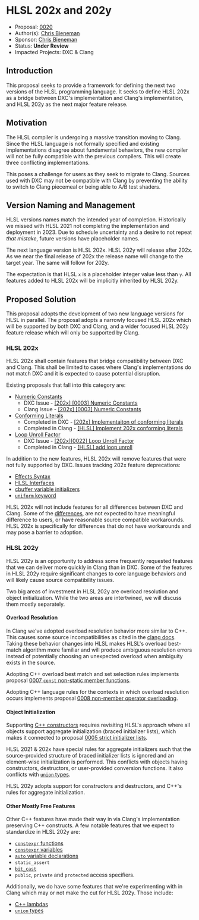 <!-- {% raw %} -->

# HLSL 202x and 202y

* Proposal: [0020](0020-hlsl-202x-202y.md)
* Author(s): [Chris Bieneman](https://github.com/llvm-beanz)
* Sponsor: [Chris Bieneman](https://github.com/llvm-beanz)
* Status: **Under Review**
* Impacted Projects: DXC & Clang

## Introduction

This proposal seeks to provide a framework for defining the next two versions of
the HLSL programming language. It seeks to define HLSL 202x as a bridge between
DXC's implementation and Clang's implementation, and HLSL 202y as the next major
feature release.

## Motivation

The HLSL compiler is undergoing a massive transition moving to Clang. Since
the HLSL language is not formally specified and existing implementations
disagree about fundamental behaviors, the new compiler will not be fully
compatible with the previous compilers. This will create three conflicting
implementations.

This poses a challenge for users as they seek to migrate to Clang. Sources used
with DXC may not be compatible with Clang by preventing the ability to switch to
Clang piecemeal or being able to A/B test shaders.

## Version Naming and Management

HLSL versions names match the intended year of completion. Historically we
missed with HLSL 2021 not completing the implementation and deployment in 2023.
Due to schedule uncertainty and a desire to not repeat _that mistake_, future
versions have placeholder names.

The next language version is HLSL 202x. HLSL 202y will release after 202x. As we
near the final release of 202x the release name will change to the target year.
The same will follow for 202y.

The expectation is that HLSL `x` is a placeholder integer value less than `y`.
All features added to HLSL 202x will be implicitly inherited by HLSL 202y.

## Proposed Solution

This proposal adopts the development of two new language versions for HLSL in
parallel. The proposal adopts a narrowly focused HLSL 202x which will be
supported by both DXC and Clang, and a wider focused HLSL 202y feature release
which will only be supported by Clang.

### HLSL 202x

HLSL 202x shall contain features that bridge compatibility between DXC and
Clang. This shall be limited to cases where Clang's implementations do not match
DXC and it is expected to cause potential disruption.

Existing proposals that fall into this category are:
* [Numeric Constants](/proposals/0003-numeric-constants.md)
  * DXC Issue - [[202x] [0003] Numeric Constants](https://github.com/microsoft/DirectXShaderCompiler/issues/7218)
  * Clang Issue - [[202x] [0003] Numeric Constants](https://github.com/llvm/llvm-project/issues/131808)
* [Conforming Literals](/proposals/0017-conforming-literals.md)
  * Completed in DXC - [[202x] Implementaiton of conforming literals](https://github.com/microsoft/DirectXShaderCompiler/pull/6572)
  * Completed in Clang - [[HLSL] Implement 202x conforming literals](https://github.com/llvm/llvm-project/pull/91015)
* [Loop Unroll Factor](/proposals/0022-hlsl-loop-unroll-factor.md)
  * DXC Issue - [[202x][0022] Loop Unroll Factor](https://github.com/microsoft/DirectXShaderCompiler/issues/7219)
  * Completed in Clang - [[HLSL] add loop unroll](https://github.com/llvm/llvm-project/pull/93879)

In addition to the new features, HLSL 202x will remove features that were not
fully supported by DXC. Issues tracking 202x feature deprecations:
* [Effects Syntax](https://github.com/microsoft/hlsl-specs/issues/380)
* [HLSL Interfaces](https://github.com/microsoft/hlsl-specs/issues/291)
* [cbuffer variable initializers](https://github.com/microsoft/hlsl-specs/issues/259)
* [`uniform` keyword](https://github.com/microsoft/hlsl-specs/issues/135)

HLSL 202x will not include features for all differences between DXC and Clang.
Some of the
[differences](https://clang.llvm.org/docs/HLSL/ExpectedDifferences.html), are
not expected to have meaningful difference to users, or have reasonable source
compatible workarounds. HLSL 202x is specifically for differences that do not
have workarounds and may pose a barrier to adoption.

### HLSL 202y

HLSL 202y is an opportunity to address some frequently requested features that
we can deliver more quickly in Clang than in DXC. Some of the features in HLSL
202y require significant changes to core language behaviors and will likely
cause source compatibility issues.

Two big areas of investment in HLSL 202y are overload resolution and object
initialization. While the two areas are intertwined, we will discuss them mostly
separately.

#### Overload Resolution

In Clang we've adopted overload resolution behavior more similar to C++. This
causes some source incompatibilities as cited in the [clang
docs](https://clang.llvm.org/docs/HLSL/ExpectedDifferences.html). Taking these
behavior changes into HLSL makes HLSL's overload best-match algorithm more
familiar and will produce ambiguous resolution errors instead of potentially
choosing an unexpected overload when ambiguity exists in the source.

Adopting C++ overload best match and set selection rules implements proposal
[0007 `const` non-static member
functions](https://github.com/microsoft/hlsl-specs/blob/main/proposals/0007-const-instance-methods.md).

Adopting C++ language rules for the contexts in which overload resolution occurs
implements proposal [0008 non-member operator
overloading](https://github.com/microsoft/hlsl-specs/blob/main/proposals/0008-non-member-operator-overloading.md).

#### Object Initialization

Supporting [C++
constructors](https://github.com/microsoft/hlsl-specs/issues/303) requires
revisiting HLSL's approach where all objects support aggregate initialization
(braced initializer lists), which makes it connected to proposal [0005 strict
initializer
lists](https://github.com/microsoft/hlsl-specs/blob/main/proposals/0005-strict-initializer-lists.md).

HLSL 2021 & 202x have special rules for aggregate initializers such that the
source-provided structure of braced initializer lists is ignored and an
element-wise initialization is performed. This conflicts with objects having
constructors, destructors, or user-provided conversion functions. It also
conflicts with [`union`
types](https://github.com/microsoft/hlsl-specs/blob/main/proposals/0004-unions.md).

HLSL 202y adopts support for constructors and destructors, and C++'s rules for
aggregate initialization.

#### Other Mostly Free Features

Other C++ features have made their way in via Clang's implementation preserving
C++ constructs. A few notable features that we expect to standardize in HLSL
202y are:

* [`constexpr` functions](https://github.com/microsoft/hlsl-specs/issues/74)
* [`constexpr` variables](https://github.com/microsoft/hlsl-specs/issues/21)
* [`auto` variable declarations](https://github.com/microsoft/hlsl-specs/issues/24)
* `static_assert`
* [`bit_cast`](https://github.com/microsoft/hlsl-specs/issues/318)
* `public`, `private` and `protected` access specifiers.

Additionally, we do have some features that we're experimenting with in Clang
which may or not make the cut for HLSL 202y. Those include:
* [C++ lambdas](https://github.com/microsoft/hlsl-specs/issues/21)
* [`union` types](https://github.com/microsoft/hlsl-specs/blob/main/proposals/0004-unions.md)

<!-- {% endraw %} -->
